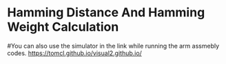 # Hamming Distance And Hamming Weight Calculation

#You can also use the simulator in the link  while running the arm assmebly codes.
https://tomcl.github.io/visual2.github.io/
